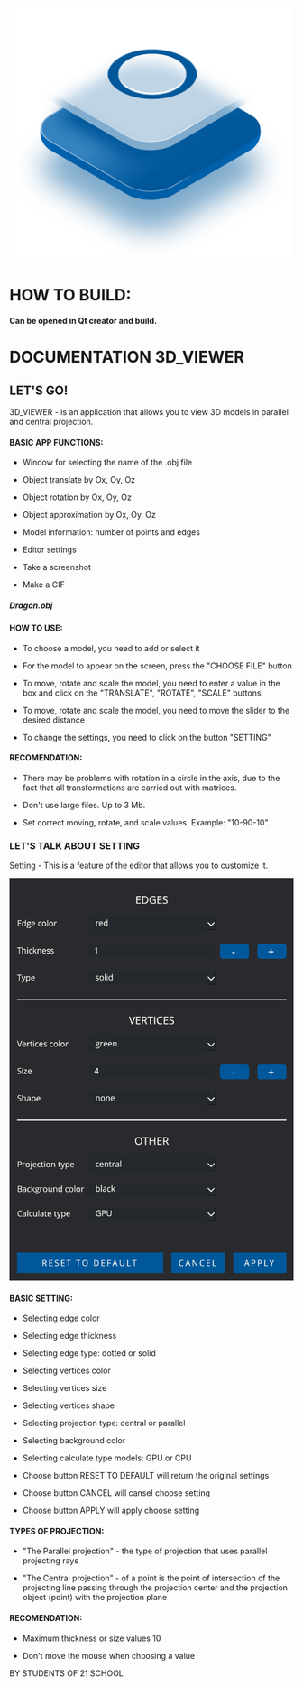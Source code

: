 <img src="src/manual/image/logo.png" width="500">

HOW TO BUILD:
=============================
#### Can be opened in Qt creator and build.

# DOCUMENTATION 3D_VIEWER
    
## LET'S GO!
    
3D_VIEWER - is an application that allows you to view 3D models in parallel and central projection.
    
#### BASIC APP FUNCTIONS:
    
        
- Window for selecting the name of the .obj file
        
- Object translate by Ox, Oy, Oz
        
- Object rotation by Ox, Oy, Oz
        
- Object approximation by Ox, Oy, Oz
        
- Model information: number of points and edges
        
- Editor settings
        
- Take a screenshot
        
- Make a GIF
    
##### Dragon.obj
    
#### HOW TO USE:
    
        
- To choose a model, you need to add or select it
        
- For the model to appear on the screen, press the "CHOOSE FILE" button
        
- To move, rotate and scale the model, you need to enter a value in the box and click on the
                "TRANSLATE", "ROTATE", "SCALE" buttons
            
        
- To move, rotate and scale the model, you need to move the slider to the desired distance
        
- To change the settings, you need to click on the button "SETTING"
    
    
#### RECOMENDATION:
    
        
- There may be problems with rotation in a circle in the axis, due to the fact that all transformations are
                carried out with matrices.
        
- Don't use large files. Up to 3 Mb.
        
- Set correct moving, rotate, and scale values. Example: "10-90-10".
    
    
### LET'S TALK ABOUT SETTING
    
Setting - This is a feature of the editor that allows you to customize it.
    
![](src/manual/image/setting.png)
    
#### BASIC SETTING:
    
        
- Selecting edge color
        
- Selecting edge thickness
        
- Selecting edge type: dotted or solid
        
- Selecting vertices color
        
- Selecting vertices size
        
- Selecting vertices shape
        
- Selecting projection type: central or parallel
        
- Selecting background color
        
- Selecting calculate type models: GPU or CPU
        
- Choose button RESET TO DEFAULT will return the original settings
        
- Choose button CANCEL will cansel choose setting
        
- Choose button APPLY will apply choose setting
    
    
#### TYPES OF PROJECTION:
    
        
- "The Parallel projection" - the type of projection that uses parallel projecting rays
        
- "The Central projection" - of a point is the point of intersection of the projecting line passing
                through the projection center and the projection object (point) with the projection plane
    
    
#### RECOMENDATION:
    
        
- Maximum thickness or size values 10
        
- Don't move the mouse when choosing a value
    
    
<h7>BY STUDENTS OF 21 SCHOOL</h7>


